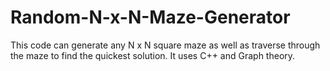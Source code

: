 # Random-N-x-N-Maze-Generator
This code can generate any N x N square maze as well as traverse through the maze to find the quickest solution. It uses C++ and Graph theory.
